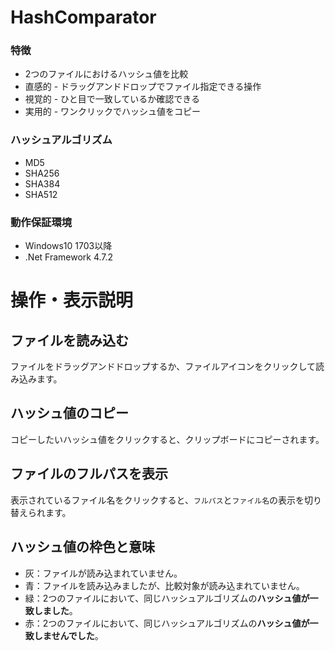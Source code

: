 # HashComparator
### 特徴
- 2つのファイルにおけるハッシュ値を比較
- 直感的 - ドラッグアンドドロップでファイル指定できる操作
- 視覚的 - ひと目で一致しているか確認できる
- 実用的 - ワンクリックでハッシュ値をコピー
### ハッシュアルゴリズム
- MD5
- SHA256
- SHA384
- SHA512
### 動作保証環境
- Windows10 1703以降
- .Net Framework 4.7.2
# 操作・表示説明
## ファイルを読み込む
ファイルをドラッグアンドドロップするか、ファイルアイコンをクリックして読み込みます。
## ハッシュ値のコピー
コピーしたいハッシュ値をクリックすると、クリップボードにコピーされます。
## ファイルのフルパスを表示
表示されているファイル名をクリックすると、`フルパス`と`ファイル名`の表示を切り替えられます。
## ハッシュ値の枠色と意味
- 灰：ファイルが読み込まれていません。
- 青：ファイルを読み込みましたが、比較対象が読み込まれていません。
- 緑：2つのファイルにおいて、同じハッシュアルゴリズムの**ハッシュ値が一致しました**。
- 赤：2つのファイルにおいて、同じハッシュアルゴリズムの**ハッシュ値が一致しませんでした**。
